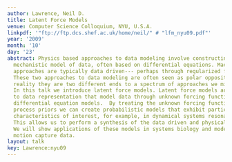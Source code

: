 ```yaml
---
author: Lawrence, Neil D.
title: Latent Force Models
venue: Computer Science Colloquium, NYU, U.S.A.
linkpdf: '"ftp://ftp.dcs.shef.ac.uk/home/neil/" # "lfm_nyu09.pdf"'
year: '2009'
month: '10'
day: '23'
abstract: Physics based approaches to data modeling involve constructing an accurate
  mechanistic model of data, often based on differential equations. Machine learning
  approaches are typically data driven--- perhaps through regularized function approximation.\\\\
  These two approaches to data modeling are often seen as polar opposites, but in
  reality they are two different ends to a spectrum of approaches we might take.\\\\
  In this talk we introduce latent force models. Latent force models are a new approach
  to data representation that model data through unknown forcing functions that drive
  differential equation models.  By treating the unknown forcing functions with Gaussian
  process priors we can create probabilistic models that exhibit particular physical
  characteristics of interest, for example, in dynamical systems resonance and inertia.
  This allows us to perform a synthesis of the data driven and physical modeling paradigms.
  We will show applications of these models in systems biology and modelling of human
  motion capture data.
layout: talk
key: Lawrence:nyu09
---
```

